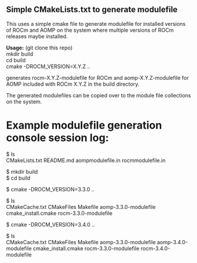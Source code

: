 ## Simple CMakeLists.txt to generate modulefile ##

This uses a simple cmake file to generate modulefile
for installed versions of ROCm and AOMP on the system
where multiple versions of ROCm releases maybe installed.
    
**Usage:**
        (git clone this repo)  
        mkdir build  
        cd build  
        cmake -DROCM_VERSION=X.Y.Z ..   
    
generates rocm-X.Y.Z-modulefile for ROCm and aomp-X.Y.Z-modulefile
for AOMP included with ROCm X.Y.Z in the build directory.
   
The generated modulefiles can be copied over to the module
file collections on the system.

 Example modulefile generation console session log:   
 ===================================================   
   
$ ls   
CMakeLists.txt  README.md  aompmodulefile.in  rocmmodulefile.in   
   
$ mkdir build   
$ cd build   
   
$ cmake -DROCM_VERSION=3.3.0  ..   
   
$ ls   
CMakeCache.txt  CMakeFiles  Makefile  aomp-3.3.0-modulefile  cmake_install.cmake  rocm-3.3.0-modulefile   
   
$ cmake -DROCM_VERSION=3.4.0  ..   
   
$ ls   
CMakeCache.txt  CMakeFiles  Makefile  aomp-3.3.0-modulefile  aomp-3.4.0-modulefile  cmake_install.cmake  rocm-3.3.0-modulefile  rocm-3.4.0-modulefile   
   
   

